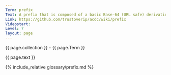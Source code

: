 ```yaml
---
Term: prefix
Text: A prefix that is composed of a basic Base-64 (URL safe) derivation code pre-pended to Base-64 encoding of a basic public digital signing key
Link: https://github.com/trustoverip/acdc/wiki/prefix
Videostart: 
Level: 7
layout: page
---
```


{{ page.collection }} - {{ page.Term }}

   {{ page.text }}

{% include_relative glossary/prefix.md %}
